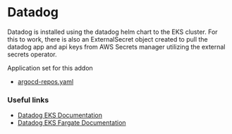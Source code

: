 # Datadog
Datadog is installed using the datadog helm chart to the EKS cluster. For this to work, there is also an ExternalSecret object created to pull the datadog app and api keys from AWS Secrets manager utilizing the external secrets operator.

Application set for this addon
- [argocd-repos.yaml](../../application-sets/datadog.yaml)

### Useful links
- [Datadog EKS Documentation](https://www.datadoghq.com/blog/eks-monitoring-datadog/)
- [Datadog EKS Fargate Documentation](https://docs.datadoghq.com/integrations/eks_fargate/)
